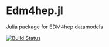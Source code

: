 # Edm4hep.jl

Julia package for EDM4hep datamodels

[![Build Status](https://github.com/Ananya2003Gupta/Edm4hep.jl/actions/workflows/CI.yml/badge.svg?branch=main)](https://github.com/Ananya2003Gupta/Edm4hep.jl/actions/workflows/CI.yml?query=branch%3Amain)
